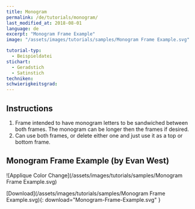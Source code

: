 ```yaml
---
title: Monogram
permalink: /de/tutorials/monogram/
last_modified_at: 2018-08-01
language: de
excerpt: "Monogram Frame Example"
image: "/assets/images/tutorials/samples/Monogram Frame Example.svg"

tutorial-typ:
  - Beispieldatei
stichart: 
  - Geradstich
  - Satinstich
techniken:
schwierigkeitsgrad:
---
```

## Instructions

1.  Frame intended to have monogram letters to be sandwiched between both frames. The monogram can be longer then the frames if desired.
2.  Can use both frames, or delete either one and just use it as a top or bottom frame.

## Monogram Frame Example (by Evan West)

![Applique Color Change](/assets/images/tutorials/samples/Monogram Frame Example.svg)

[Download](/assets/images/tutorials/samples/Monogram Frame Example.svg){: download="Monogram-Frame-Example.svg" }
